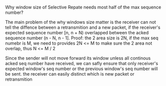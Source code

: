 Why window size of Selective Repate needs most half of the max sequence number?

The main problem of the why windows size matter is the receiver can not tell the diffence between a retransmition and a new packet,
if the receiver's expected sequence number [n, n + N) overlapped between the acked sequence number (n - N, n - 1].
Proof:
    the 2 area size is 2N, if the max seq numebr is M, we need to provides 2N <= M to make sure the 2 area not overlap,
    thus N <= M / 2

Since the sender will not move forward its window unless all continous acked seq number have received, we can safly ensure that only
receiver's expected window's seq number or the previous window's seq number will be sent. the receiver can easily distinct which is new
packet or retransmition


